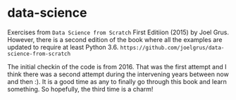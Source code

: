 # data-science
Exercises from `Data Science from Scratch` First Editiion (2015) by Joel Grus.  
However, there is a second edition of the book where all the examples are updated to require at least Python 3.6. `https://github.com/joelgrus/data-science-from-scratch`

The initial checkin of the code is from 2016.  That was the first attempt and I think there was a second attempt during the intervening years between now and then :).  It is a good time as any to finally go through this book and learn something.  So hopefully, the third time is a charm!